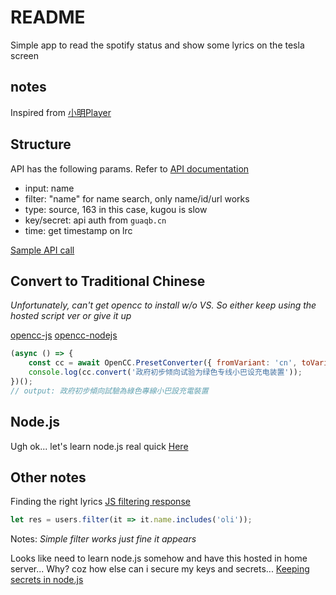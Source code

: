 # README

Simple app to read the spotify status and show some lyrics on the tesla screen

## notes

Inspired from [小明Player](http://music.guaqb.cn/2/)

## Structure

API has the following params. Refer to [API documentation](http://wiki.guaqb.cn/web/#/2?page_id=35)

- input: name
- filter: "name" for name search, only name/id/url works
- type: source, 163 in this case, kugou is slow
- key/secret: api auth from `guaqb.cn`
- time: get timestamp on lrc

[Sample API call](http://api.guaqb.cn/v1/music/?input=暧昧&filter=name&type=163&key={{GUAQB_KEY}}&secret={{GUAQB_SECRET}}&time=yes)

## Convert to Traditional Chinese

_Unfortunately, can't get opencc to install w/o VS. So either keep using the hosted script ver or give it up_

[opencc-js](https://developer.aliyun.com/mirror/npm/package/opencc-js/v/0.0.2)
[opencc-nodejs](https://www.npmjs.com/package/opencc)

```javascript
(async () => {
    const cc = await OpenCC.PresetConverter({ fromVariant: 'cn', toVariant: 'hk' });
    console.log(cc.convert('政府初步倾向试验为绿色专线小巴设充电装置'));
})();
// output: 政府初步傾向試驗為綠色專線小巴設充電裝置
```

## Node.js

Ugh ok... let's learn node.js real quick
[Here](https://www.w3schools.com/nodejs/nodejs_modules.asp)

## Other notes

Finding the right lyrics
[JS filtering response](https://www.freecodecamp.org/news/15-useful-javascript-examples-of-map-reduce-and-filter-74cbbb5e0a1f/)

```javascript
let res = users.filter(it => it.name.includes('oli'));
```

Notes: _Simple filter works just fine it appears_

Looks like need to learn node.js somehow and have this hosted in home server...
Why? coz how else can i secure my keys and secrets...
[Keeping secrets in node.js](https://medium.com/codait/environment-variables-or-keeping-your-secrets-secret-in-a-node-js-app-99019dfff716)
